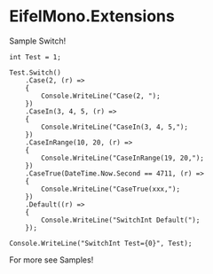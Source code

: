 EifelMono.Extensions
====================


Sample Switch!

 	int Test = 1;

    Test.Switch()
        .Case(2, (r) =>
        {
            Console.WriteLine("Case(2, ");
        })
        .CaseIn(3, 4, 5, (r) =>
        {
            Console.WriteLine("CaseIn(3, 4, 5,");
        })
        .CaseInRange(10, 20, (r) =>
        {
            Console.WriteLine("CaseInRange(19, 20,");
        })
        .CaseTrue(DateTime.Now.Second == 4711, (r) =>
        {
            Console.WriteLine("CaseTrue(xxx,");
        })
        .Default((r) =>
        {
            Console.WriteLine("SwitchInt Default(");
        });

    Console.WriteLine("SwitchInt Test={0}", Test);


For more see  Samples!

